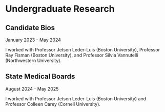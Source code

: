 # Undergraduate Research

## Candidate Bios

January 2023 - May 2024

I worked with Professor Jetson Leder-Luis (Boston University), Professor Ray
Fisman (Boston University), and Professor Silvia Vannutelli (Northwestern
University).

## State Medical Boards

August 2024 - May 2025

I worked with Professor Jetson Leder-Luis (Boston University) and Professor
Colleen Carey (Cornell University).
